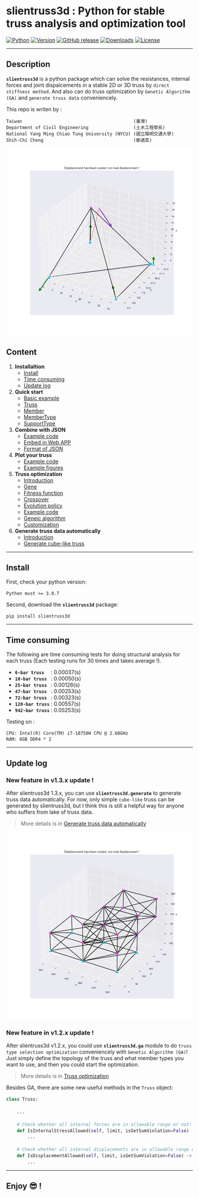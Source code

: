 # **slientruss3d** : Python for stable truss analysis and optimization tool

[![Python](https://img.shields.io/pypi/pyversions/slientruss3d)](https://pypi.org/project/slientruss3d/)
[![Version](https://img.shields.io/pypi/v/slientruss3d)](https://pypi.org/project/slientruss3d/)
[![GitHub release](https://img.shields.io/github/release/leo27945875/Python_Stable_3D_Truss_Analysis.svg)](https://github.com/leo27945875/Python_Stable_3D_Truss_Analysis/releases)
[![Downloads](https://img.shields.io/pypi/dm/slientruss3d?color=red)](https://pypi.org/project/slientruss3d/)
[![License](https://img.shields.io/github/license/leo27945875/Python_Stable_3D_Truss_Analysis)](https://github.com/leo27945875/Python_Stable_3D_Truss_Analysis/blob/master/LICENSE.txt)

---

## Description

**`slientruss3d`** is a python package which can solve the resistances, internal forces and joint dispalcements in a stable 2D or 3D truss by `direct stiffness method`. And also can do truss optimization by `Genetic Algorithm (GA)` and `generate truss data` conveniencely.  
  
This repo is writen by  :

```text
Taiwan                                          (臺灣)
Department of Civil Engineering                 (土木工程學系)
National Yang Ming Chiao Tung University (NYCU) (國立陽明交通大學)
Shih-Chi Cheng                                  (鄭適其)
```

![Show](./plot/bar-6_plot_0.png)

## Content

1. **Installaltion**
    - [Install](#Install)
    - [Time consuming](#Time-consuming)
    - [Update log](#Update-log)
2. **Quick start**
    - [Basic example](./detail/how_to_use.md#Basic-example)
    - [Truss](./detail/how_to_use.md#Truss)
    - [Member](./detail/how_to_use.md#Member)
    - [MemberType](./detail/how_to_use.md#Define-a-new-member)
    - [SupportType](./detail/how_to_use.md#Define-a-new-joint)
3. **Combine with JSON**
    - [Example code](./detail/combine_with_JSON.md#Example)
    - [Embed in Web APP](./detail/combine_with_JSON.md#Embed-in-Web-APP)
    - [Format of JSON](./detail/combine_with_JSON.md#Format-of-JSON)
4. **Plot your truss**
    - [Example code](./detail/plot_your_truss.md#Example-code)
    - [Example figures](./detail/plot_your_truss.md#Example-figures)
5. **Truss optimization**
    - [Introduction](./detail/truss_optimization.md#Introduction)
    - [Gene](./detail/truss_optimization.md#Gene-data-structure)
    - [Fitness function](./detail/truss_optimization.md#Fitness-function)
    - [Crossover](./detail/truss_optimization.md#Crossover)
    - [Evolution policy](./detail/truss_optimization.md#Evolution-policy)
    - [Example code](./detail/truss_optimization.md#Example)
    - [Geneic algorithm](./detail/truss_optimization.md#Geneic-algorithm)
    - [Customization](./detail/truss_optimization.md#Customization)
6. **Generate truss data automatically**
    - [Introduction](./detail/gen_truss.md#Introduction)
    - [Generate cube-like truss](./detail/gen_truss.md#Generate-cube-like-truss)

---

## Install

First, check your python version:

```text
Python must >= 3.9.7
```

Second, download the **`slientruss3d`** package:

```text
pip install slientruss3d 
```

---

## Time consuming

The following are time consuming tests for doing structural analysis for each truss (Each testing runs for 30 times and takes average !).

- **`6-bar truss`**&ensp;&ensp; : 0.00037(s)
- **`10-bar truss`**&ensp; : 0.00050(s)
- **`25-bar truss`**&ensp; : 0.00126(s)
- **`47-bar truss`**&ensp; : 0.00253(s)
- **`72-bar truss`**&ensp; : 0.00323(s)
- **`120-bar truss`** : 0.00557(s)
- **`942-bar truss`** : 0.05253(s)

Testing on :

```text
CPU: Intel(R) Core(TM) i7-10750H CPU @ 2.60GHz
RAM: 8GB DDR4 * 2
```

---

## Update log

### New feature in v1.3.x update !

After slientruss3d 1.3.x, you can use **`slientruss3d.generate`** to generate truss data automatically. For now, only simple `cube-like` truss can be generated by slientruss3d, but I think this is still a helpful way for anyone who suffers from lake of truss data.

> More details is in [Generate truss data automatically](./detail/gen_truss.md)

![ShowCube](./detail/figure/show_cube.png)

### New feature in v1.2.x update !

After slientruss3d v1.2.x, you could use **`slientruss3d.ga`** module to do `truss type selection optimization` conveniencely with `Genetic Algorithm (GA)`! Just simply define the topology of the truss and what member types you want to use, and then you could start the optimization.  

> More details is in [Truss optimization](./detail/truss_optimization.md)

Besides GA, there are some new useful methods in the `Truss` object:

```python
class Truss:

    ...

    # Check whether all internal forces are in allowable range or not:
    def IsInternalStressAllowed(self, limit, isGetSumViolation=False) -> tuple[bool, dict | float]: 
        ...

    # Check whether all internal displacements are in allowable range or not:
    def IsDisplacementAllowed(self, limit, isGetSumViolation=False) -> tuple[bool, dict | float]:
        ...

```

---

## Enjoy 😎 !

